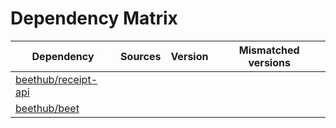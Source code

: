 # Dependency Matrix

Dependency | Sources | Version | Mismatched versions
---------- | ------- | ------- | -------------------
[beethub/receipt-api](https://github.com/beethub/receipt-api.git) |  | []() | 
[beethub/beet](https://github.com/beethub/beet.git) |  | []() | 
